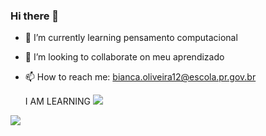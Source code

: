### Hi there 👋



- 🌱 I’m currently learning  pensamento computacional
- 👯 I’m looking to collaborate on  meu aprendizado
- 📫 How to reach me: bianca.oliveira12@escola.pr.gov.br
   
   I AM LEARNING
[![](https://img.shields.io/badge/JavaScript-323330?style=for-the-badge&logo=javascript&logoColor=F7DF1E)](https://editor.p5js.org/)


[![](https://img.shields.io/badge/Scratch-4D97FF?style=for-the-badge&logo=Scratch&logoColor=white)](https://scratch.mit.edu/)

